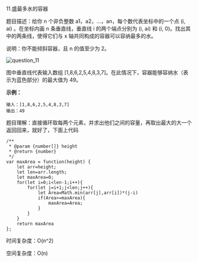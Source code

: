11.盛最多水的容器

题目描述：给你 n 个非负整数 a1，a2，...，an，每个数代表坐标中的一个点 (i, ai) 。在坐标内画 n 条垂直线，垂直线 i 的两个端点分别为 (i, ai) 和 (i, 0)。找出其中的两条线，使得它们与 x 轴共同构成的容器可以容纳最多的水。

说明：你不能倾斜容器，且 n 的值至少为 2。

![question_11](https://aliyun-lc-upload.oss-cn-hangzhou.aliyuncs.com/aliyun-lc-upload/uploads/2018/07/25/question_11.jpg)

 图中垂直线代表输入数组 [1,8,6,2,5,4,8,3,7]。在此情况下，容器能够容纳水（表示为蓝色部分）的最大值为 49。 

 **示例：** 

```
输入：[1,8,6,2,5,4,8,3,7]
输出：49
```

题目理解：直接循环取每两个元素，并求出他们之间的容量，再取出最大的大一个返回回来，就好了，下面上代码

```
/**
 * @param {number[]} height
 * @return {number}
 */
var maxArea = function(height) {
	let arr=height;
    let len=arr.length;
    let maxArea=0;
    for(let i=0;i<len-1;i++){
        for(let j=i+1;j<len;j++){
            let Area=Math.min(arr[j],arr[i])*(j-i)
            if(Area>=maxArea){
                maxArea=Area;
            }
        }
    }
    return maxArea
};
```

时间复杂度：O(n^2)

空间复杂度：O(n)
